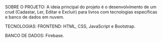 SOBRE O PROJETO:
A ideia principal do projeto é o desenvolvimento de um crud (Cadastar, Ler, Editar e Excluir) para livros com tecnologias específicas e banco de dados em nuvem.


TECNOLOGIAS:
FRONTEND: HTML, CSS, JavaScript e Bootstrap.

BANCO DE DADOS: Firebase.
